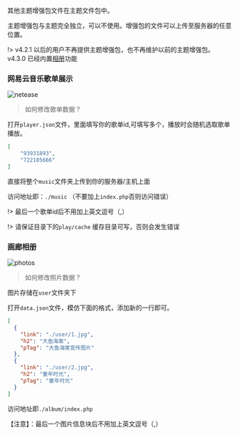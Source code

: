 其他主题增强包文件在主题文件包中。

主题增强包与主题完全独立，可以不使用。增强包的文件可以上传至服务器的任意位置。

!> v4.2.1 以后的用户不再提供主题增强包，也不再维护以前的主题增强包。v4.3.0 已经内置[相册](/album)功能


### 网易云音乐歌单展示

![netease](https://ihewrocdn.b0.upaiyun.com/img/netease.png)

> 如何修改歌单数据？

打开`player.json`文件，里面填写你的歌单id,可填写多个，播放时会随机选取歌单播放。

```json
[
	"93931893",
    "722185666"
]
```

直接将整个`music`文件夹上传到你的服务器/主机上面

访问地址即：`./music`  （不要加上`index.php`否则访问错误）

!> 最后一个歌单id后不用加上英文逗号（,）

!> 请保证目录下的`play/cache` 缓存目录可写，否则会发生错误


### 画廊相册

![photos](https://ihewrocdn.b0.upaiyun.com/img/photos.png)

> 如何修改照片数据？

图片存储在`user`文件夹下

打开`data.json`文件，模仿下面的格式，添加新的一行即可。

```json
[
  {
    "link": "./user/1.jpg",
    "h2": "大鱼海棠",
    "pTag": "大鱼海棠宣传图片"
  },
  {
    "link": "./user/2.jpg",
    "h2": "童年时光",
    "pTag": "童年时光"
  }
]
```

访问地址即`./album/index.php`

【注意】：最后一个图片信息块后不用加上英文逗号（,）


